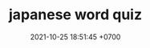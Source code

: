 ---
layout: Japanese_Sentence_Analysis 
title:  "japanese word quiz"
date:   2021-10-25 18:51:45 +0700
tag: japanese
---